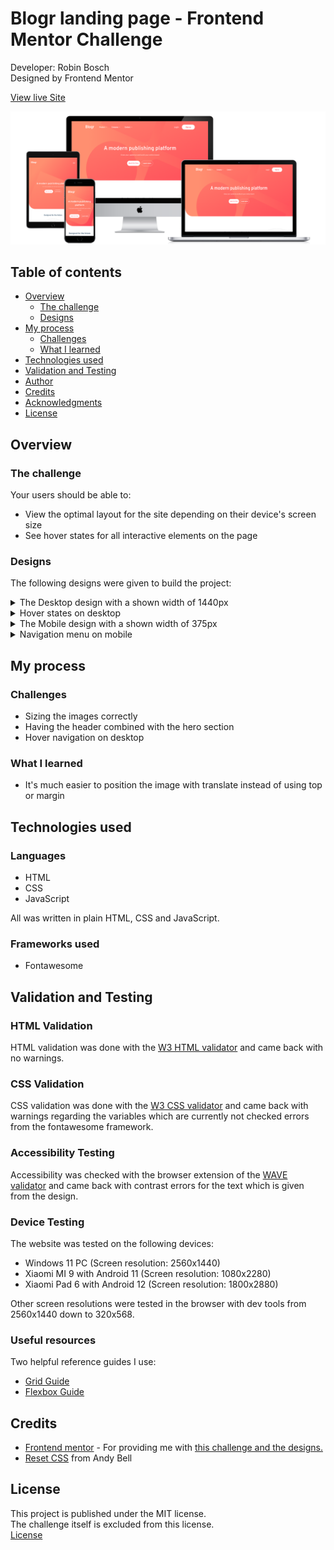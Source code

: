 # Blogr landing page - Frontend Mentor Challenge

Developer: Robin Bosch  
Designed by Frontend Mentor

[View live Site](https://robin-bosch.github.io/blogr-frontend-mentor)  

![Mockup image](docs/mockup-preview.png)

## Table of contents

- [Overview](#overview)
    - [The challenge](#the-challenge)
    - [Designs](#designs)
- [My process](#my-process)
    - [Challenges](#challenges)
    - [What I learned](#what-i-learned)
- [Technologies used](#technologies-used)
- [Validation and Testing](#validation-and-testing)
- [Author](#author)
- [Credits](#author)
- [Acknowledgments](#acknowledgments)
- [License](#license)


## Overview

### The challenge

Your users should be able to:

- View the optimal layout for the site depending on their device's screen size
- See hover states for all interactive elements on the page

### Designs

The following designs were given to build the project:  

<details>
<summary>The Desktop design with a shown width of 1440px</summary>

![](docs/desktop-design.jpg)
</details>

<details>
<summary>Hover states on desktop</summary>

![](docs/active-states.jpg)
</details>

<details>
<summary>The Mobile design with a shown width of 375px</summary>

![](docs/mobile-design.jpg)
</details>

<details>
<summary>Navigation menu on mobile</summary>

![](docs/mobile-menu.jpg)
</details>

## My process

### Challenges

- Sizing the images correctly
- Having the header combined with the hero section
- Hover navigation on desktop

### What I learned

- It's much easier to position the image with translate instead of using top or margin

## Technologies used

### Languages

- HTML
- CSS
- JavaScript

All was written in plain HTML, CSS and JavaScript.

### Frameworks used

- Fontawesome

## Validation and Testing

### HTML Validation

HTML validation was done with the [W3 HTML validator](https://validator.w3.org/nu/) and came back with no warnings.

### CSS Validation

CSS validation was done with the [W3 CSS validator](https://jigsaw.w3.org/css-validator/) and came back with warnings regarding the variables which are currently not checked errors from the fontawesome framework.

### Accessibility Testing

Accessibility was checked with the browser extension of the [WAVE validator](https://wave.webaim.org/) and came back with contrast errors for the text which is given from the design.

### Device Testing

The website was tested on the following devices:

- Windows 11 PC (Screen resolution: 2560x1440)
- Xiaomi MI 9 with Android 11 (Screen resolution: 1080x2280)
- Xiaomi Pad 6 with Android 12 (Screen resolution: 1800x2880)

Other screen resolutions were tested in the browser with dev tools from 2560x1440 down to 320x568.

### Useful resources

Two helpful reference guides I use: 
- [Grid Guide](https://css-tricks.com/snippets/css/complete-guide-grid/)
- [Flexbox Guide](https://css-tricks.com/snippets/css/a-guide-to-flexbox/)

## Credits

- [Frontend mentor](https://www.frontendmentor.io) - For providing me with [this challenge and the designs.](https://www.frontendmentor.io/challenges/blogr-landing-page-EX2RLAApP) 
- [Reset CSS](https://andy-bell.co.uk/a-modern-css-reset/) from Andy Bell

## License

This project is published under the MIT license.  
The challenge itself is excluded from this license.  
[License](/LICENSE.txt)